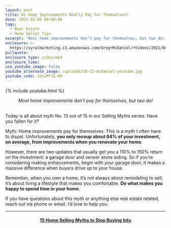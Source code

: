 ```yaml
---
layout: post
title: Do Home Improvements Really Pay for Themselves?
date: 2021-02-05 00:00:00
tags:
  - Real Estate
  - Home Seller Tips
excerpt: 'Most home improvements don’t pay for themselves, but two do!'
enclosure: >-
  https://vyralmarketing.s3.amazonaws.com/Greg+McDaniel/+Videos/2021/Do+Home+Improvements+Really+Pay+for+Themselves_+_+15+Home+Selling+Myths+to+Stop+Buying+Into.mp4
pullquote:
enclosure_type: video/mp4
enclosure_time:
use_youtube_image: false
youtube_alternate_image: /uploads/10-22-mcdaniel-youtube.jpg
youtube_code: 1QixPFlG-KM
---
```


{% include youtube.html %}

<center><em>Most home improvements don&rsquo;t pay for themselves, but two do!</em></center>

<br>Today is all about myth No. 13 out of 15 in our Selling Myths series. Have you fallen for it?

Myth: Home improvements pay for themselves. This is a myth I often have to dispel. Unfortunately, **you only recoup about 64% of your investment, on average, from improvements when you renovate your home**.

However, there are two updates that usually get you a 110% to 150% return on the investment: a garage door and veneer stone siding. So if you’re considering making enhancements, begin with your garage door; it makes a massive difference when buyers drive up to your house.

Remember, when you own a home, it’s not always about remodeling to sell; it’s about living a lifestyle that makes you comfortable. **Do what makes you happy to spend time in your home**.

If you have questions about this myth or anything else real estate related, reach out via phone or email. I’d love to help you.

---

<center><h4><u><strong><a target="_blank" href="https://www.youtube.com/playlist?list=PL4Ay_MVLm6QGE37Lr8a94OqNrVBj-zDIw">15 Home Selling Myths to Stop Buying Into</a></strong></u></h4></center>
